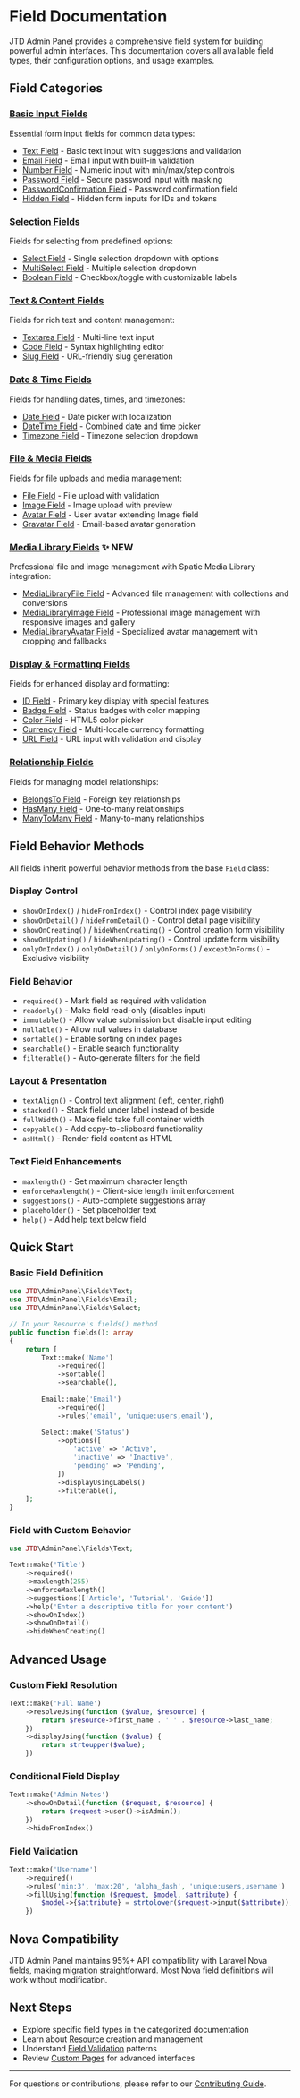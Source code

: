 # Field Documentation

JTD Admin Panel provides a comprehensive field system for building powerful admin interfaces. This documentation covers all available field types, their configuration options, and usage examples.

## Field Categories

### [Basic Input Fields](./basic-input-fields.md)
Essential form input fields for common data types:
- [Text Field](./basic-input-fields.md#text-field) - Basic text input with suggestions and validation
- [Email Field](./basic-input-fields.md#email-field) - Email input with built-in validation
- [Number Field](./basic-input-fields.md#number-field) - Numeric input with min/max/step controls
- [Password Field](./basic-input-fields.md#password-field) - Secure password input with masking
- [PasswordConfirmation Field](./basic-input-fields.md#password-confirmation-field) - Password confirmation field
- [Hidden Field](./basic-input-fields.md#hidden-field) - Hidden form inputs for IDs and tokens

### [Selection Fields](./selection-fields.md)
Fields for selecting from predefined options:
- [Select Field](./selection-fields.md#select-field) - Single selection dropdown with options
- [MultiSelect Field](./selection-fields.md#multiselect-field) - Multiple selection dropdown
- [Boolean Field](./selection-fields.md#boolean-field) - Checkbox/toggle with customizable labels

### [Text & Content Fields](./text-content-fields.md)
Fields for rich text and content management:
- [Textarea Field](./text-content-fields.md#textarea-field) - Multi-line text input
- [Code Field](./text-content-fields.md#code-field) - Syntax highlighting editor
- [Slug Field](./text-content-fields.md#slug-field) - URL-friendly slug generation

### [Date & Time Fields](./date-time-fields.md)
Fields for handling dates, times, and timezones:
- [Date Field](./date-time-fields.md#date-field) - Date picker with localization
- [DateTime Field](./date-time-fields.md#datetime-field) - Combined date and time picker
- [Timezone Field](./date-time-fields.md#timezone-field) - Timezone selection dropdown

### [File & Media Fields](./file-media-fields.md)
Fields for file uploads and media management:
- [File Field](./file-media-fields.md#file-field) - File upload with validation
- [Image Field](./file-media-fields.md#image-field) - Image upload with preview
- [Avatar Field](./file-media-fields.md#avatar-field) - User avatar extending Image field
- [Gravatar Field](./file-media-fields.md#gravatar-field) - Email-based avatar generation

### [Media Library Fields](./media-library-fields.md) ✨ NEW
Professional file and image management with Spatie Media Library integration:
- [MediaLibraryFile Field](./media-library-fields.md#medialibraryfile-field) - Advanced file management with collections and conversions
- [MediaLibraryImage Field](./media-library-fields.md#medialibraryimage-field) - Professional image management with responsive images and gallery
- [MediaLibraryAvatar Field](./media-library-fields.md#medialibraryavatar-field) - Specialized avatar management with cropping and fallbacks

### [Display & Formatting Fields](./display-formatting-fields.md)
Fields for enhanced display and formatting:
- [ID Field](./display-formatting-fields.md#id-field) - Primary key display with special features
- [Badge Field](./display-formatting-fields.md#badge-field) - Status badges with color mapping
- [Color Field](./display-formatting-fields.md#color-field) - HTML5 color picker
- [Currency Field](./display-formatting-fields.md#currency-field) - Multi-locale currency formatting
- [URL Field](./display-formatting-fields.md#url-field) - URL input with validation and display

### [Relationship Fields](./relationship-fields.md)
Fields for managing model relationships:
- [BelongsTo Field](./relationship-fields.md#belongsto-field) - Foreign key relationships
- [HasMany Field](./relationship-fields.md#hasmany-field) - One-to-many relationships
- [ManyToMany Field](./relationship-fields.md#manytomany-field) - Many-to-many relationships

## Field Behavior Methods

All fields inherit powerful behavior methods from the base `Field` class:

### Display Control
- `showOnIndex()` / `hideFromIndex()` - Control index page visibility
- `showOnDetail()` / `hideFromDetail()` - Control detail page visibility
- `showOnCreating()` / `hideWhenCreating()` - Control creation form visibility
- `showOnUpdating()` / `hideWhenUpdating()` - Control update form visibility
- `onlyOnIndex()` / `onlyOnDetail()` / `onlyOnForms()` / `exceptOnForms()` - Exclusive visibility

### Field Behavior
- `required()` - Mark field as required with validation
- `readonly()` - Make field read-only (disables input)
- `immutable()` - Allow value submission but disable input editing
- `nullable()` - Allow null values in database
- `sortable()` - Enable sorting on index pages
- `searchable()` - Enable search functionality
- `filterable()` - Auto-generate filters for the field

### Layout & Presentation
- `textAlign()` - Control text alignment (left, center, right)
- `stacked()` - Stack field under label instead of beside
- `fullWidth()` - Make field take full container width
- `copyable()` - Add copy-to-clipboard functionality
- `asHtml()` - Render field content as HTML

### Text Field Enhancements
- `maxlength()` - Set maximum character length
- `enforceMaxlength()` - Client-side length limit enforcement
- `suggestions()` - Auto-complete suggestions array
- `placeholder()` - Set placeholder text
- `help()` - Add help text below field

## Quick Start

### Basic Field Definition

```php
use JTD\AdminPanel\Fields\Text;
use JTD\AdminPanel\Fields\Email;
use JTD\AdminPanel\Fields\Select;

// In your Resource's fields() method
public function fields(): array
{
    return [
        Text::make('Name')
            ->required()
            ->sortable()
            ->searchable(),
            
        Email::make('Email')
            ->required()
            ->rules('email', 'unique:users,email'),
            
        Select::make('Status')
            ->options([
                'active' => 'Active',
                'inactive' => 'Inactive',
                'pending' => 'Pending',
            ])
            ->displayUsingLabels()
            ->filterable(),
    ];
}
```

### Field with Custom Behavior

```php
use JTD\AdminPanel\Fields\Text;

Text::make('Title')
    ->required()
    ->maxlength(255)
    ->enforceMaxlength()
    ->suggestions(['Article', 'Tutorial', 'Guide'])
    ->help('Enter a descriptive title for your content')
    ->showOnIndex()
    ->showOnDetail()
    ->hideWhenCreating()
```

## Advanced Usage

### Custom Field Resolution

```php
Text::make('Full Name')
    ->resolveUsing(function ($value, $resource) {
        return $resource->first_name . ' ' . $resource->last_name;
    })
    ->displayUsing(function ($value) {
        return strtoupper($value);
    })
```

### Conditional Field Display

```php
Text::make('Admin Notes')
    ->showOnDetail(function ($request, $resource) {
        return $request->user()->isAdmin();
    })
    ->hideFromIndex()
```

### Field Validation

```php
Text::make('Username')
    ->required()
    ->rules('min:3', 'max:20', 'alpha_dash', 'unique:users,username')
    ->fillUsing(function ($request, $model, $attribute) {
        $model->{$attribute} = strtolower($request->input($attribute));
    })
```

## Nova Compatibility

JTD Admin Panel maintains 95%+ API compatibility with Laravel Nova fields, making migration straightforward. Most Nova field definitions will work without modification.

## Next Steps

- Explore specific field types in the categorized documentation
- Learn about [Resource](../resources.md) creation and management
- Understand [Field Validation](../validation.md) patterns
- Review [Custom Pages](../custom-pages.md) for advanced interfaces

---

For questions or contributions, please refer to our [Contributing Guide](../../CONTRIBUTING.md).

